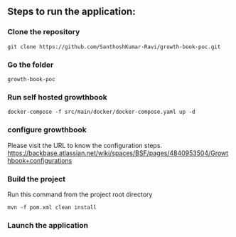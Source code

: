 ## Steps to run the application:
### Clone the repository

``` git clone https://github.com/SanthoshKumar-Ravi/growth-book-poc.git ```

### Go the folder

``` growth-book-poc ```

### Run self hosted growthbook

``` docker-compose -f src/main/docker/docker-compose.yaml up -d ```

### configure growthbook
Please visit the URL to know the configuration steps.
https://backbase.atlassian.net/wiki/spaces/BSF/pages/4840953504/Growthbook+configurations

### Build the project

Run this command from the project root directory

``` mvn -f pom.xml clean install ```

### Launch the application
